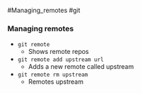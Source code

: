 #Managing_remotes #git
### Managing remotes
- ```git remote```
	- Shows remote repos 
-  ```git remote add upstream url```
	-  Adds a new remote called upstream 
-  ```git remote rm upstream```
	- Remotes upstream